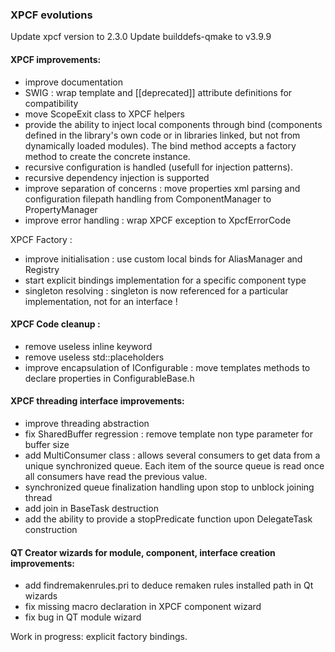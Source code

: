 ### XPCF evolutions
Update xpcf version to 2.3.0 
Update builddefs-qmake to v3.9.9

#### XPCF improvements:
- improve documentation 
- SWIG : wrap template and [[deprecated]] attribute definitions for compatibility
- move ScopeExit class to XPCF helpers
- provide the ability to inject local components through bind (components defined in the library's own code or in libraries linked, but not from dynamically loaded modules). The bind method accepts a factory method to create the concrete instance.
- recursive configuration is handled (usefull for injection patterns).
- recursive dependency injection is supported 
- improve separation of concerns : move properties xml parsing and configuration filepath handling from ComponentManager to PropertyManager
- improve error handling : wrap XPCF exception to XpcfErrorCode 

XPCF Factory : 
- improve initialisation : use custom local binds for AliasManager and Registry 
- start explicit bindings implementation for a specific component type
- singleton resolving : singleton is now referenced for a particular implementation, not for an interface !

#### XPCF Code cleanup :
- remove useless inline keyword
- remove useless std::placeholders
- improve encapsulation of IConfigurable : move templates methods to declare properties in ConfigurableBase.h 

#### XPCF threading interface improvements:
- improve threading abstraction
- fix SharedBuffer regression : remove template non type parameter for buffer size 
- add MultiConsumer class : allows several consumers to get data from a unique synchronized queue. Each item of the source queue is read once all consumers have read the previous value.
- synchronized queue finalization handling upon stop to unblock joining thread
- add join in BaseTask destruction 
- add the ability to provide a stopPredicate function upon DelegateTask construction

#### QT Creator wizards for module, component, interface creation improvements:
- add findremakenrules.pri to deduce remaken rules installed path in Qt wizards
- fix missing macro declaration in XPCF component wizard
- fix bug in QT module wizard

Work in progress: explicit factory bindings.